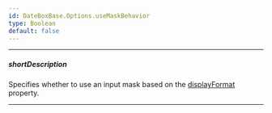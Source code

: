 ```yaml
---
id: DateBoxBase.Options.useMaskBehavior
type: Boolean
default: false
---
```

---
##### shortDescription
Specifies whether to use an input mask based on the [displayFormat](/api-reference/10%20UI%20Components/DateBoxBase/1%20Configuration/displayFormat.md '/Documentation/ApiReference/UI_Components/dx{WidgetName}/Configuration/#displayFormat') property. 

---
